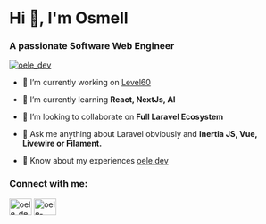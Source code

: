 <h1>Hi 👋, I'm Osmell</h1>
<h3>A passionate Software Web Engineer</h3>

<p align="left"> <a href="https://twitter.com/oele_dev" target="blank"><img src="https://img.shields.io/twitter/follow/oele_dev?logo=twitter&style=for-the-badge" alt="oele_dev" /></a> </p>

- 🔭 I’m currently working on [Level60](https://www.level60consulting.com)

- 🌱 I’m currently learning **React, NextJs, AI**

- 👯 I’m looking to collaborate on **Full Laravel Ecosystem**

- 💬 Ask me anything about Laravel obviously and **Inertia JS, Vue, Livewire or Filament.**

- 📄 Know about my experiences [oele.dev](https://oele.dev)

<h3 align="left">Connect with me:</h3>
<p align="left">
<a href="https://twitter.com/oele_dev" target="blank"><img align="center" src="https://raw.githubusercontent.com/rahuldkjain/github-profile-readme-generator/master/src/images/icons/Social/twitter.svg" alt="oele_dev" height="30" width="40" /></a>
<a href="https://linkedin.com/in/oele-dev" target="blank"><img align="center" src="https://raw.githubusercontent.com/rahuldkjain/github-profile-readme-generator/master/src/images/icons/Social/linked-in-alt.svg" alt="oele-dev" height="30" width="40" /></a>
</p>

